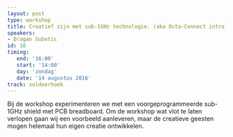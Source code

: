```yaml
---
layout: post
type: workshop
title: Creatief zijn met sub-1GHz technologie. (aka Octa-Connect intro)
speakers:
- Dragan Subotic
id: 18
timing: 
   end: '16:00'
   start: '14:00'
   day: 'zondag'
   date: '14 augustus 2016'
track: soldeerhoek
---
```

Bij de workshop experimenteren we met een voorgeprogrammeerde sub-1GHz shield met PCB breadboard. Om de workshop wat vlot te laten verlopen gaan wij een voorbeeld aanleveren, maar de creatieve geesten mogen helemaal hun eigen creatie ontwikkelen.